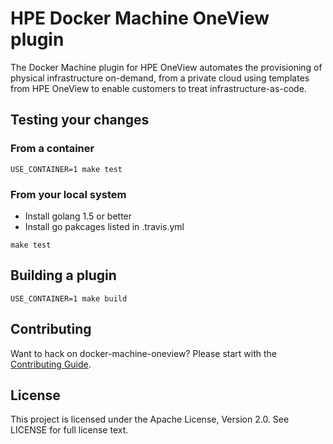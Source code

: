# HPE Docker Machine OneView plugin

The Docker Machine plugin for HPE OneView automates the provisioning of physical infrastructure on-demand, from a private cloud using templates from HPE OneView to enable customers to treat infrastructure-as-code.  

## Testing your changes

### From a container
```
USE_CONTAINER=1 make test
```

### From your local system
* Install golang 1.5 or better
* Install go pakcages listed in .travis.yml
```
make test
```

## Building a plugin
```
USE_CONTAINER=1 make build
```

## Contributing

Want to hack on docker-machine-oneview? Please start with the [Contributing Guide](https://github.com/HewlettPackard/docker-machine-oneview/blob/master/CONTRIBUTING.md).

## License
This project is licensed under the Apache License, Version 2.0.  See LICENSE for full license text.
